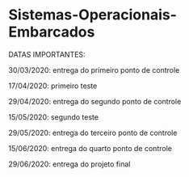 # Sistemas-Operacionais-Embarcados

DATAS IMPORTANTES:

30/03/2020: entrega do primeiro ponto de controle

17/04/2020: primeiro teste

29/04/2020: entrega do segundo ponto de controle

15/05/2020: segundo teste

29/05/2020: entrega do terceiro ponto de controle

15/06/2020: entrega do quarto ponto de controle

29/06/2020: entrega do projeto final

